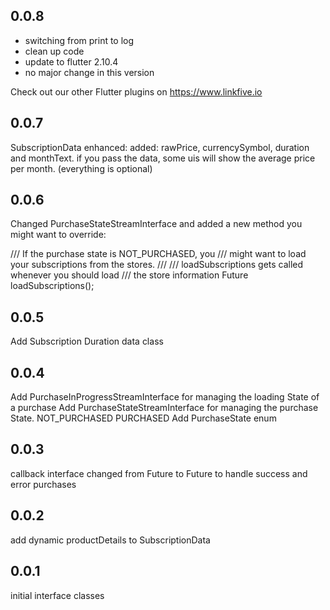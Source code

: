 ## 0.0.8
* switching from print to log
* clean up code
* update to flutter 2.10.4
* no major change in this version

Check out our other Flutter plugins on https://www.linkfive.io

## 0.0.7
SubscriptionData enhanced: added: rawPrice, currencySymbol, duration and monthText. 
if you pass the data, some uis will show the average price per month. (everything is optional) 

## 0.0.6
Changed PurchaseStateStreamInterface and added a new method you might want to override:

/// If the purchase state is NOT_PURCHASED, you
/// might want to load your subscriptions from the stores.
///
/// loadSubscriptions gets called whenever you should load
/// the store information
Future<bool> loadSubscriptions();

## 0.0.5
Add Subscription Duration data class

## 0.0.4
Add PurchaseInProgressStreamInterface for managing the loading State of a purchase
Add PurchaseStateStreamInterface for managing the purchase State. NOT_PURCHASED PURCHASED 
Add PurchaseState enum


## 0.0.3
callback interface changed from Future<void> to Future<bool> to handle success and error purchases

## 0.0.2
add dynamic productDetails to SubscriptionData

## 0.0.1
initial interface classes
